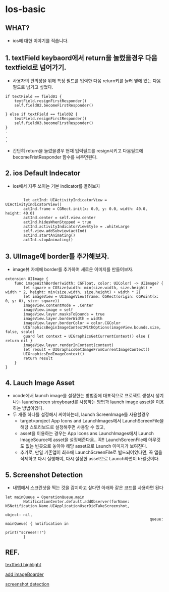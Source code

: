 # Ios-basic

## WHAT?
+ ios에 대한 이야기를 적습니다.

## 1. textField keybaord에서 return을 눌렀을경우 다음 textfield로 넘어가기.

+ 사용자의 편의성을 위해 특정 필드를 입력한 다음 return키를 눌러 옆에 있는 다음 필드로 넘기고 싶었다.

```
if textField == field01 {
    textField.resignFirstResponder()
    self.field02.becomeFirstResponder()

} else if textField == field02 {
    textField.resignFirstResponder()
    self.field03.becomeFirstResponder()
}
.
.
.

```

+ 간단히 return을 눌렀을경우 현재 입력필드를 resign시키고 다음필드에 becomeFristResponder 함수를 써주면된다.


## 2. ios Default Indecator
+ ios에서 자주 쓰이는 기본 indicator를 돌려보자


```
        
        let actInd: UIActivityIndicatorView = UIActivityIndicatorView()
        actInd.frame = CGRect.init(x: 0.0, y: 0.0, width: 40.0, height: 40.0)
        actInd.center = self.view.center
        actInd.hidesWhenStopped = true
        actInd.activityIndicatorViewStyle = .whiteLarge        
        self.view.addSubview(actInd)
        actInd.startAnimating()
		actInt.stopAnimating()
```


## 3. UIImage에 border를 추가해보자.
+ image뷰 자체에 border를 추가하여 새로운 이미지를 만들어보자.



```
extension UIImage {
    func imageWithBorder(width: CGFloat, color: UIColor) -> UIImage? {
        let square = CGSize(width: min(size.width, size.height) + width * 2, height: min(size.width, size.height) + width * 2)
        let imageView = UIImageView(frame: CGRect(origin: CGPoint(x: 0, y: 0), size: square))
        imageView.contentMode = .Center
        imageView.image = self
        imageView.layer.masksToBounds = true
        imageView.layer.borderWidth = width
        imageView.layer.borderColor = color.CGColor
        UIGraphicsBeginImageContextWithOptions(imageView.bounds.size, false, scale)
        guard let context = UIGraphicsGetCurrentContext() else { return nil }
        imageView.layer.renderInContext(context)
        let result = UIGraphicsGetImageFromCurrentImageContext()
        UIGraphicsEndImageContext()
        return result
    }
}
```

## 4. Lauch Image Asset
+ xcode에서 launch image를 설정한는 방법중에 대표적으로 프로젝트 생성시 생겨나는 launchscreen stroyboard를 사용하는 방법과 launch image asset을 이용하는 방법이있다.
+ 두 개중  하나를 설정해서 써야하는데, launch ScreenImage를 사용할경우 
 	+ target>project App Icons and LaunchImages에서 LaunchScreenFile을 해당 스토리보드로 설정해주면 사용할 수 있고,
 	+ asset을 이용하는 경우는  App Icons ans LaunchImages에서 Launch ImageSource에 asset을 설정해준다음.. 꼭!! LaunchScreenFile에  아무것도 없는 빈곳으로 놓아야 해당 asset으로 Launch 이미지가 보여진다.
 	+ 추가로, 만일 기존앱이 최초에 LaunchScreenFile로 빌드되어있다면,  꼭 앱을 삭제하고  다시 실행해야, 다시 설정한 asset으로 Launch화면이 바뀔것이다. 

## 5. Screenshot Detection
+ 내앱에서 스크린샷을 찍는 것을 감지하고 싶다면 아래와 같은 코드를 사용하면 된다
 
```
let mainQueue = OperationQueue.main
        NotificationCenter.default.addObserver(forName: NSNotification.Name.UIApplicationUserDidTakeScreenshot,
                                                                object: nil,
                                                                queue: mainQueue) { notification in
                                                                    print("screee!!!")
        }
```


## REF.
[textfield highlight](https://coderwall.com/p/kir4kw/moving-to-the-next-uitextfield-in-an-ios-app)

[add imageBoarder](https://stackoverflow.com/questions/34984966/rounding-uiimage-and-adding-a-border)

[screenshot detection](http://www.ios-blog.co.uk/tutorials/objective-c/how-to-detect-screenshots-in-objective-c-and-swift-like-snapchat/)